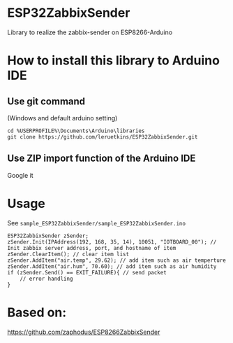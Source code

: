 # ESP32ZabbixSender
Library to realize the zabbix-sender on ESP8266-Arduino

# How to install this library to Arduino IDE
## Use git command
(Windows and default arduino setting)

    cd %USERPROFILE%\Documents\Arduino\libraries
    git clone https://github.com/leruetkins/ESP32ZabbixSender.git
## Use ZIP import function of the Arduino IDE
Google it

# Usage
See `sample_ESP32ZabbixSender/sample_ESP32ZabbixSender.ino`

    ESP32ZabbixSender zSender;
    zSender.Init(IPAddress(192, 168, 35, 14), 10051, "IOTBOARD_00"); // Init zabbix server address, port, and hostname of item
    zSender.ClearItem(); // clear item list
    zSender.AddItem("air.temp", 29.62); // add item such as air temperture
    zSender.AddItem("air.hum", 70.60); // add item such as air humidity
    if (zSender.Send() == EXIT_FAILURE){ // send packet
        // error handling
    }

# Based on:  
https://github.com/zaphodus/ESP8266ZabbixSender
